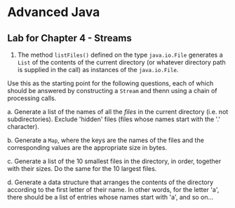 # Advanced Java

## Lab for Chapter 4 - Streams

1. The method `listFiles()` defined on the type `java.io.File`
generates a `List` of the contents of the current directory
(or whatever directory path is supplied in the call)
as instances of the `java.io.File`.

Use this as the starting point for the following questions, 
each of which should be answered by constructing a `Stream`
and thenn using a chain of processing calls.

a. Generate a list of the names of all the _files_ in the current directory
(i.e. not subdirectories). Exclude 'hidden' files (files whose names start with the '.' character).

b. Generate a `Map`, where the keys are the names of the files and the corresponding values
are the appropriate size in bytes.

c. Generate a list of the 10 smallest files in the directory, in order, together with their sizes.
Do the same for the 10 largest files.

d. Generate a data structure that arranges the contents of the directory according to the first letter of their name.
In other words, for the letter 'a', there should be a list of entries whose names start with 'a', and so on...

